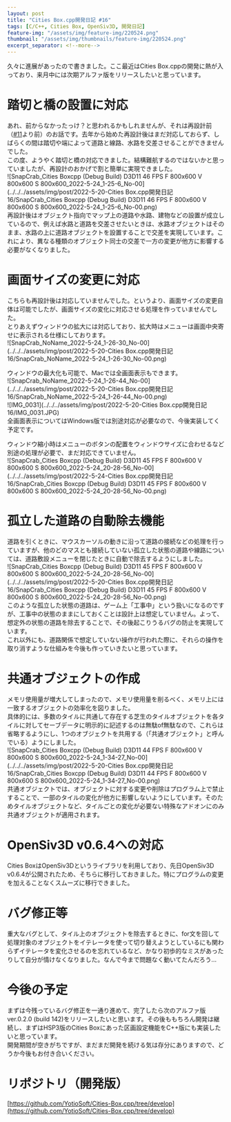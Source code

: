 ```yaml
---
layout: post
title: "Cities Box.cpp開発日記 #16"
tags: [C/C++, Cities Box, OpenSiv3D, 開発日記]
feature-img: "/assets/img/feature-img/220524.png"
thumbnail: "/assets/img/thumbnails/feature-img/220524.png"
excerpt_separator: <!--more-->
---
```


久々に進展があったので書きました。ここ最近はCities Box.cppの開発に熱が入っており、来月中には次期アルファ版をリリースしたいと思っています。

<!--more-->  

# 踏切と橋の設置に対応

あれ、前からなかったっけ？と思われるかもしれませんが、それは再設計前（[#11](https://yotiosoftarchive.wordpress.com/2021/03/23/cities-box-cpp%E9%96%8B%E7%99%BA%E6%97%A5%E8%A8%9811/)より前）のお話です。去年から始めた再設計後はまだ対応しておらず、しばらくの間は踏切や端によって道路と線路、水路を交差させることができませんでした。  
この度、ようやく踏切と橋の対応できました。結構難航するのではないかと思っていましたが、再設計のおかげで割と簡単に実現できました。  
![SnapCrab_Cities Boxcpp (Debug Build)  D3D11  46 FPS  F 800x600  V 800x600  S 800x600_2022-5-24_1-25-6_No-00](../../../assets/img/post/2022-5-20-Cities Box.cpp開発日記16/SnapCrab_Cities Boxcpp (Debug Build)  D3D11  46 FPS  F 800x600  V 800x600  S 800x600_2022-5-24_1-25-6_No-00.png)  
再設計後はオブジェクト指向でマップ上の道路や水路、建物などの設置が成立しているので、例えば水路と道路を交差させたいときは、水路オブジェクトはそのまま、水路の上に道路オブジェクトを設置することで交差を実現しています。これにより、異なる種類のオブジェクト同士の交差で一方の変更が他方に影響する必要がなくなりました。

# 画面サイズの変更に対応

こちらも再設計後は対応していませんでした。というより、画面サイズの変更自体は可能でしたが、画面サイズの変化に対応させる処理を作っていませんでした。  
とりあえずウィンドウの拡大には対応しており、拡大時はメニューは画面中央寄せに表示される仕様にしております。  
![SnapCrab_NoName_2022-5-24_1-26-30_No-00](../../../assets/img/post/2022-5-20-Cities Box.cpp開発日記16/SnapCrab_NoName_2022-5-24_1-26-30_No-00.png)  

ウィンドウの最大化も可能で、Macでは全画面表示もできます。  
![SnapCrab_NoName_2022-5-24_1-26-44_No-00](../../../assets/img/post/2022-5-20-Cities Box.cpp開発日記16/SnapCrab_NoName_2022-5-24_1-26-44_No-00.png)  
![IMG_0031](../../../assets/img/post/2022-5-20-Cities Box.cpp開発日記16/IMG_0031.JPG)  
全画面表示についてはWindows版では別途対応が必要なので、今後実装してく予定です。  

ウィンドウ縮小時はメニューのボタンの配置をウィンドウサイズに合わせるなど別途の処理が必要で、まだ対応できていません。  
![SnapCrab_Cities Boxcpp (Debug Build)  D3D11  45 FPS  F 800x600  V 800x600  S 800x600_2022-5-24_20-28-56_No-00](../../../assets/img/post/2022-5-24-Cities Box.cpp開発日記16/SnapCrab_Cities Boxcpp (Debug Build)  D3D11  45 FPS  F 800x600  V 800x600  S 800x600_2022-5-24_20-28-56_No-00.png)

# 孤立した道路の自動除去機能

道路を引くときに、マウスカーソルの動きに沿って道路の接続などの処理を行っていますが、他のどのマスとも接続していない孤立した状態の道路や線路については、道路敷設メニューを閉じたときに自動で除去するようにしました。  
![SnapCrab_Cities Boxcpp (Debug Build)  D3D11  45 FPS  F 800x600  V 800x600  S 800x600_2022-5-24_20-28-56_No-00](../../../assets/img/post/2022-5-20-Cities Box.cpp開発日記16/SnapCrab_Cities Boxcpp (Debug Build)  D3D11  45 FPS  F 800x600  V 800x600  S 800x600_2022-5-24_20-28-56_No-00.png)  
このような孤立した状態の道路は、ゲーム上「工事中」という扱いになるのですが、工事中の状態のままにしておくことは設計上は想定していません。よって、想定外の状態の道路を除去することで、その後起こりうるバグの防止を実現しています。  
これ以外にも、道路関係で想定していない操作が行われた際に、それらの操作を取り消すような仕組みを今後も作っていきたいと思っています。

# 共通オブジェクトの作成

メモリ使用量が増大してしまったので、メモリ使用量を削るべく、メモリ上には一致するオブジェクトの効率化を図りました。  
具体的には、多数のタイルに共通して存在する芝生のタイルオブジェクトを各タイルに対してセーブデータに明示的に記述するのは無駄of無駄なので、これらは省略するようにし、1つのオブジェクトを共用する（「共通オブジェクト」と呼んでいる）ようにしました。  
![SnapCrab_Cities Boxcpp (Debug Build)  D3D11  44 FPS  F 800x600  V 800x600  S 800x600_2022-5-24_1-34-27_No-00](../../../assets/img/post/2022-5-20-Cities Box.cpp開発日記16/SnapCrab_Cities Boxcpp (Debug Build)  D3D11  44 FPS  F 800x600  V 800x600  S 800x600_2022-5-24_1-34-27_No-00.png)  
共通オブジェクトでは、オブジェクトに対する変更や削除はプログラム上で禁止することで、一部のタイルの変化が他方に影響しないようにしています。そのためタイルオブジェクトなど、タイルごとの変化が必要ない特殊なアドオンにのみ共通オブジェクトが適用されます。

# OpenSiv3D v0.6.4への対応

Cities BoxはOpenSiv3Dというライブラリを利用しており、先日OpenSiv3D v0.6.4が公開されたため、そちらに移行しておきました。特にプログラムの変更を加えることなくスムーズに移行できました。

# バグ修正等

重大なバグとして、タイル上のオブジェクトを除去するときに、for文を回して処理対象のオブジェクトをイテレータを使って切り替えようとしているにも関わらずイテレータを変化させるのを忘れているなど、かなり初歩的なミスがあったりして自分が情けなくなりました。なんで今まで問題なく動いてたんだろう…

# 今後の予定

まずは今残っているバグ修正を一通り進めて、完了したら次のアルファ版ver.0.2.0 (build 142)をリリースしたいと思います。その後ももちろん開発は継続し、まずはHSP3版のCities Boxにあった区画設定機能をC++版にも実装したいと思っています。  
開発期間が空きがちですが、まだまだ開発を続ける気は存分にありますので、どうか今後もお付き合いください。

# リポジトリ（開発版）

[https://github.com/YotioSoft/Cities-Box.cpp/tree/develop](https://github.com/YotioSoft/Cities-Box.cpp/tree/develop)
